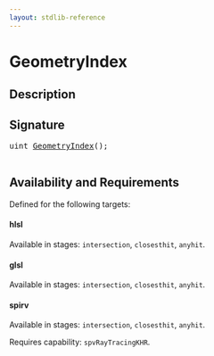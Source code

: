 ```yaml
---
layout: stdlib-reference
---
```


# GeometryIndex

## Description





## Signature 

<pre>
uint <a href="/stdlib-reference/global-decls/GeometryIndex">GeometryIndex</a>();

</pre>

## Availability and Requirements

Defined for the following targets:

#### hlsl
Available in stages: `intersection`, `closesthit`, `anyhit`.

#### glsl
Available in stages: `intersection`, `closesthit`, `anyhit`.

#### spirv
Available in stages: `intersection`, `closesthit`, `anyhit`.

Requires capability: `spvRayTracingKHR`.


